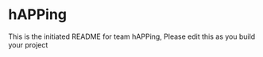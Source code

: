 # hAPPing
This is the initiated README for team hAPPing, Please edit this as you build your project
